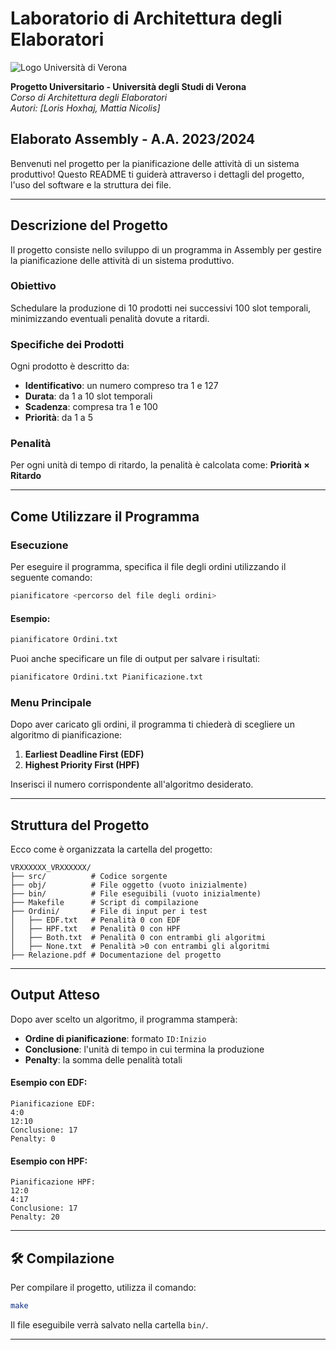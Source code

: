 #  Laboratorio di Architettura degli Elaboratori
![Logo Università di Verona](https://www.univr.it/documents/20142/0/A-Logo_Univr_Rettore_2016-02.png/c6839c11-83c2-cec9-308e-828dc4b43620?t=1552921491487) 

**Progetto Universitario - Università degli Studi di Verona**  
_Corso di Architettura degli Elaboratori_  
_Autori: [Loris Hoxhaj, Mattia Nicolis]_  
## Elaborato Assembly - A.A. 2023/2024

Benvenuti nel progetto per la pianificazione delle attività di un sistema produttivo! Questo README ti guiderà attraverso i dettagli del progetto, l'uso del software e la struttura dei file.

---

##  Descrizione del Progetto

Il progetto consiste nello sviluppo di un programma in Assembly per gestire la pianificazione delle attività di un sistema produttivo.

### Obiettivo
Schedulare la produzione di 10 prodotti nei successivi 100 slot temporali, minimizzando eventuali penalità dovute a ritardi.

### Specifiche dei Prodotti
Ogni prodotto è descritto da:
- **Identificativo**: un numero compreso tra 1 e 127
- **Durata**: da 1 a 10 slot temporali
- **Scadenza**: compresa tra 1 e 100
- **Priorità**: da 1 a 5

### Penalità
Per ogni unità di tempo di ritardo, la penalità è calcolata come:
**Priorità × Ritardo**

---

##  Come Utilizzare il Programma

### Esecuzione
Per eseguire il programma, specifica il file degli ordini utilizzando il seguente comando:

```bash
pianificatore <percorso del file degli ordini>
```

#### Esempio:
```bash
pianificatore Ordini.txt
```

Puoi anche specificare un file di output per salvare i risultati:

```bash
pianificatore Ordini.txt Pianificazione.txt
```

### Menu Principale
Dopo aver caricato gli ordini, il programma ti chiederà di scegliere un algoritmo di pianificazione:
1. **Earliest Deadline First (EDF)**
2. **Highest Priority First (HPF)**

Inserisci il numero corrispondente all'algoritmo desiderato.

---

##  Struttura del Progetto

Ecco come è organizzata la cartella del progetto:

```
VRXXXXXX_VRXXXXXX/
├── src/          # Codice sorgente
├── obj/          # File oggetto (vuoto inizialmente)
├── bin/          # File eseguibili (vuoto inizialmente)
├── Makefile      # Script di compilazione
├── Ordini/       # File di input per i test
│   ├── EDF.txt   # Penalità 0 con EDF
│   ├── HPF.txt   # Penalità 0 con HPF
│   ├── Both.txt  # Penalità 0 con entrambi gli algoritmi
│   ├── None.txt  # Penalità >0 con entrambi gli algoritmi
├── Relazione.pdf # Documentazione del progetto
```

---

##  Output Atteso

Dopo aver scelto un algoritmo, il programma stamperà:
- **Ordine di pianificazione**: formato `ID:Inizio`
- **Conclusione**: l'unità di tempo in cui termina la produzione
- **Penalty**: la somma delle penalità totali

#### Esempio con EDF:
```
Pianificazione EDF:  
4:0  
12:10  
Conclusione: 17  
Penalty: 0
```

#### Esempio con HPF:
```
Pianificazione HPF:  
12:0  
4:17  
Conclusione: 17  
Penalty: 20
```

---

## 🛠️ Compilazione

Per compilare il progetto, utilizza il comando:

```bash
make
```

Il file eseguibile verrà salvato nella cartella `bin/`.

---

